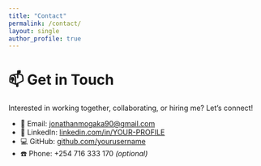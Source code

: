 ```yaml
---
title: "Contact"
permalink: /contact/
layout: single
author_profile: true
---
```


# 📫 Get in Touch

Interested in working together, collaborating, or hiring me? Let’s connect!

- 📧 Email: [jonathanmogaka90@gmail.com](mailto:jonathanmogaka90@gmail.com)
- 💼 LinkedIn: [linkedin.com/in/YOUR-PROFILE](https:www.linkedin.com/in/jonathan-mogaka)  
- 💻 GitHub: [github.com/yourusername](https://github.com/jmnyachoti)  
- ☎️ Phone: +254 716 333 170 *(optional)*  

